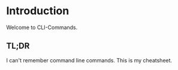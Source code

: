 # Introduction

Welcome to CLI-Commands.

## TL;DR

I can't remember command line commands. This is my cheatsheet.

